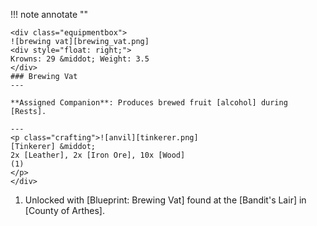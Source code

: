 !!! note annotate ""

    <div class="equipmentbox">
    ![brewing vat][brewing_vat.png]
    <div style="float: right;">
    Krowns: 29 &middot; Weight: 3.5
    </div>
    ### Brewing Vat
    ---

    **Assigned Companion**: Produces brewed fruit [alcohol] during [Rests].

    ---
    <p class="crafting">![anvil][tinkerer.png] 
    [Tinkerer] &middot; 
    2x [Leather], 2x [Iron Ore], 10x [Wood]
    (1)
    </p>
    </div>
1.  Unlocked with [Blueprint: Brewing Vat] found at the [Bandit's Lair] in [County of Arthes].